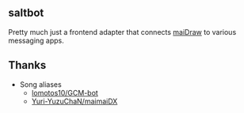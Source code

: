 ## saltbot

Pretty much just a frontend adapter that connects [maiDraw](https://github.com/saltcute/maiDraw) to various messaging apps.

## Thanks 
- Song aliases
  - [lomotos10/GCM-bot](https://github.com/lomotos10/GCM-bot)
  - [Yuri-YuzuChaN/maimaiDX](https://github.com/Yuri-YuzuChaN/maimaiDX)